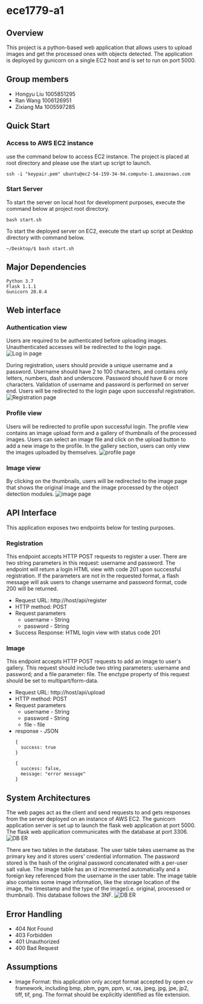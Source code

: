 # ece1779-a1

## Overview
This project is a python-based web application that allows users to upload images and get the processed ones with  objects detected. The application is deployed by gunicorn on a single EC2 host and is set to run on port 5000. 

## Group members
* Hongyu Liu 1005851295   
* Ran Wang 1006126951   
* Zixiang Ma 1005597285  

## Quick Start

### Access to AWS EC2 instance
use the command below to access EC2 instance. The project is placed at root directory and please use the start up script to launch. 
```
ssh -i "keypair.pem" ubuntu@ec2-54-159-34-94.compute-1.amazonaws.com
```

### Start Server
To start the server on local host for development purposes, execute the command below at project root directory.
```
bash start.sh
```
To start the deployed server on EC2, execute the start up script at Desktop directory with command below. 
```
~/Desktop/$ bash start.sh
```

## Major Dependencies
```
Python 3.7
Flask 1.1.1
Gunicorn 20.0.4
``` 

## Web interface

### Authentication view
Users are required to be authenticated before uploading images. Unauthenticated accesses will be redirected to the login page. 
![Log in page](documentation/figures/Screen&#32;Shot&#32;2020-02-12&#32;at&#32;10.38.37&#32;PM.png)  

During registration, users should provide a unique username and a password. Username should have 2 to 100 characters, and contains only letters, numbers, dash and underscore. Password should have 6 or more characters. Validation of username and password is performed on server end. Users will be redirected to the login page upon successful registration. 
![Registration page](documentation/figures/Screen&#32;Shot&#32;2020-02-12&#32;at&#32;10.38.19&#32;PM.png)  

### Profile view
Users will be redirected to profile upon successful login. The profile view contains an image upload form and a gallery of thumbnails of the processed images. Users can select an image file and click on the upload button to add a new image to the profile. In the gallery section, users can only view the images uploaded by themselves.
![profile page](documentation/figures/Screen&#32;Shot&#32;2020-02-12&#32;at&#32;10.39.15&#32;PM.png)  

### Image view
By clicking on the thumbnails, users will be redirected to the image page that shows the original image and the image processed by the object detection modules. 
![image page](documentation/figures/Screen&#32;Shot&#32;2020-02-12&#32;at&#32;10.39.56&#32;PM.png)  

## API Interface

This application exposes two endpoints below for testing purposes.   
  ### Registration
  This endpoint accepts HTTP POST requests to register a user. There are two string parameters in this request: username and password. The endpoint will return a login HTML view with code 201 upon successful registration. If the parameters are not in the requested format, a flash message will ask users to change username and password format, code 200 will be returned.

  * Request URL: http://host/api/register    
  * HTTP method: POST    
  * Request parameters  
    * username - String 
    * password - String
  * Success Response: HTML login view with status code 201

  ### Image
  
  This endpoint accepts HTTP POST requests to add an image to user's gallery. This request should include two string parameters: username and password; and a file parameter: file. The enctype property of this request should be set to multipart/form-data.
  * Request URL: http://host/api/upload
  * HTTP method: POST
  * Request parameters
    * username - String
    * password - String
    * file - file
  * response - JSON
    ~~~
    {
      success: true
    }

    {
      success: false,
      message: "error message"
    }
    ~~~

## System Architectures
The web pages act as the client and send requests to and gets responses from the server deployed on an instance of AWS EC2. The gunicorn application server is set up to launch the flask web application at port 5000. The flask web application communicates with the database at port 3306.
![DB ER](documentation/figures/diagram.png) 

There are two tables in the database. The user table takes username as the primary key and it stores users' credential information. The password stored is the hash of the original password concatenated with a per-user salt value. The image table has an id incremented automatically and a foreign key referenced from the username in the user table. The image table also contains some image information, like the storage location of the image, the timestamp and the type of the image(i.e. original, processed or thumbnail). This database follows the 3NF.
![DB ER](documentation/figures/diagram.png)    

## Error Handling

* 404 Not Found
* 403 Forbidden
* 401 Unauthorized 
* 400 Bad Request

## Assumptions
* Image Format: this application only accept format accepted by open cv framework, including bmp, pbm, pgm, ppm, sr, ras, jpeg, jpg, jpe, jp2, tiff, tif, png. The format should be explicitly identified as file extension. 

  